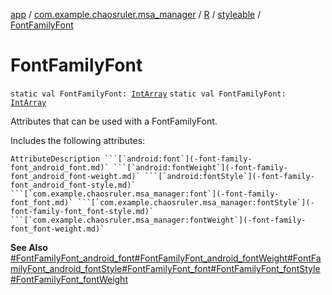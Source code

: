 [app](../../../index.md) / [com.example.chaosruler.msa_manager](../../index.md) / [R](../index.md) / [styleable](index.md) / [FontFamilyFont](.)

# FontFamilyFont

`static val FontFamilyFont: `[`IntArray`](https://kotlinlang.org/api/latest/jvm/stdlib/kotlin/-int-array/index.html)
`static val FontFamilyFont: `[`IntArray`](https://kotlinlang.org/api/latest/jvm/stdlib/kotlin/-int-array/index.html)

Attributes that can be used with a FontFamilyFont.

Includes the following attributes:

    AttributeDescription ```[`android:font`](-font-family-font_android_font.md)` ```[`android:fontWeight`](-font-family-font_android_font-weight.md)` ```[`android:fontStyle`](-font-family-font_android_font-style.md)` ```[`com.example.chaosruler.msa_manager:font`](-font-family-font_font.md)` ```[`com.example.chaosruler.msa_manager:fontStyle`](-font-family-font_font-style.md)` ```[`com.example.chaosruler.msa_manager:fontWeight`](-font-family-font_font-weight.md)`

**See Also**
[#FontFamilyFont_android_font](-font-family-font_android_font.md)[#FontFamilyFont_android_fontWeight](-font-family-font_android_font-weight.md)[#FontFamilyFont_android_fontStyle](-font-family-font_android_font-style.md)[#FontFamilyFont_font](-font-family-font_font.md)[#FontFamilyFont_fontStyle](-font-family-font_font-style.md)[#FontFamilyFont_fontWeight](-font-family-font_font-weight.md)

